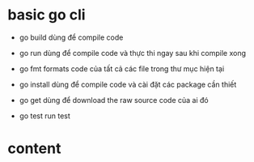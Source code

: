 # basic go cli

- go build dùng để compile code

- go run dùng để compile code và thực thi ngay sau khi compile xong

- go fmt formats code của tất cả các file trong thư mục hiện tại

- go install dùng để compile code và cài đặt các package cần thiết

- go get <url repository> dùng để download the raw source code của ai đó

- go test run test

# content 

